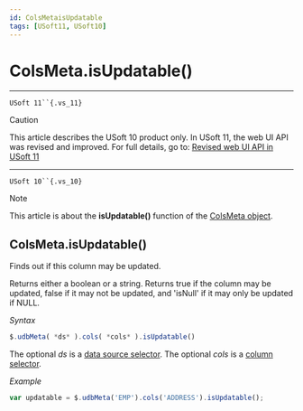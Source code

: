 ```yaml
---
id: ColsMetaisUpdatable
tags: [USoft11, USoft10]
---
```

# ColsMeta.isUpdatable()



----

`USoft 11``{.vs_11}`

> [!CAUTION]
> This article describes the USoft 10 product only.
> In USoft 11, the web UI API was revised and improved. For full details, go to:
> [Revised web UI API in USoft 11](/docs/Web_and_app_UIs/UDB_udb/Revised_web_UI_API_in_USoft_11.md)

----

`USoft 10``{.vs_10}`

> [!NOTE]
> This article is about the **isUpdatable()** function of the [ColsMeta object](/docs/Web_and_app_UIs/UDB_ColsMeta).

## **ColsMeta.isUpdatable()**

Finds out if this column may be updated.

Returns either a boolean or a string. Returns true if the column may be updated, false if it may not be updated, and 'isNull' if it may only be updated if NULL.

*Syntax*

```js
$.udbMeta( *ds* ).cols( *cols* ).isUpdatable()
```

The optional *ds* is a [data source selector](/docs/Web_and_app_UIs/UDB_DataSourceMetaContainer/UDB_DataSourceMetaContainer_object.md). The optional *cols* is a [column selector](/docs/Web_and_app_UIs/UDB_ColsMeta/UDB_ColsMeta_object.md).

*Example*

```js
var updatable = $.udbMeta('EMP').cols('ADDRESS').isUpdatable();
```

 